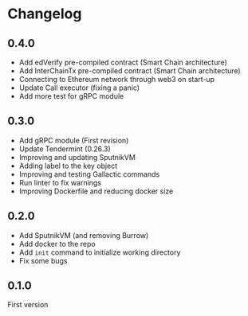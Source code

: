 # Changelog

## 0.4.0

- Add edVerify pre-compiled contract (Smart Chain architecture)
- Add InterChainTx pre-compiled contract (Smart Chain architecture)
- Connecting to Ethereum network through web3 on start-up
- Update Call executor (fixing a panic)
- Add more test for gRPC module

## 0.3.0

- Add gRPC module (First revision)
- Update Tendermint (0.26.3)
- Improving and updating SputnikVM
- Adding label to the key object
- Improving and testing Gallactic commands
- Run linter to fix warnings
- Improving Dockerfile and reducing docker size

## 0.2.0

- Add SputnikVM (and removing Burrow)
- Add docker to the repo
- Add `init` command to initialize working directory
- Fix some bugs

## 0.1.0

 First version